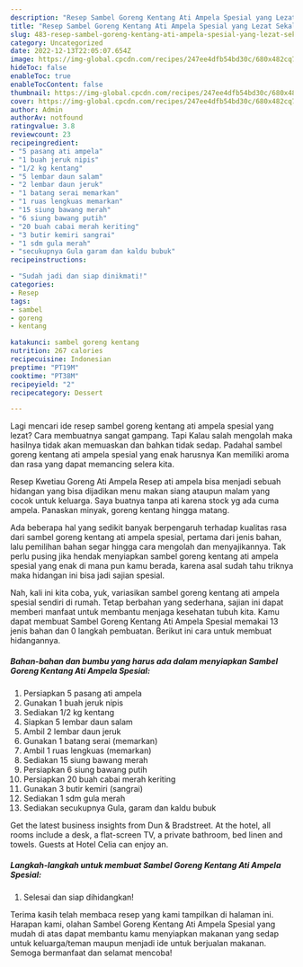 ```yaml
---
description: "Resep Sambel Goreng Kentang Ati Ampela Spesial yang Lezat Sekali"
title: "Resep Sambel Goreng Kentang Ati Ampela Spesial yang Lezat Sekali"
slug: 483-resep-sambel-goreng-kentang-ati-ampela-spesial-yang-lezat-sekali
category: Uncategorized
date: 2022-12-13T22:05:07.654Z
image: https://img-global.cpcdn.com/recipes/247ee4dfb54bd30c/680x482cq70/sambel-goreng-kentang-ati-ampela-spesial-foto-resep-utama.jpg
hideToc: false
enableToc: true
enableTocContent: false
thumbnail: https://img-global.cpcdn.com/recipes/247ee4dfb54bd30c/680x482cq70/sambel-goreng-kentang-ati-ampela-spesial-foto-resep-utama.jpg
cover: https://img-global.cpcdn.com/recipes/247ee4dfb54bd30c/680x482cq70/sambel-goreng-kentang-ati-ampela-spesial-foto-resep-utama.jpg
author: Admin
authorAv: notfound
ratingvalue: 3.8
reviewcount: 23
recipeingredient:
- "5 pasang ati ampela"
- "1 buah jeruk nipis"
- "1/2 kg kentang"
- "5 lembar daun salam"
- "2 lembar daun jeruk"
- "1 batang serai memarkan"
- "1 ruas lengkuas memarkan"
- "15 siung bawang merah"
- "6 siung bawang putih"
- "20 buah cabai merah keriting"
- "3 butir kemiri sangrai"
- "1 sdm gula merah"
- "secukupnya Gula garam dan kaldu bubuk"
recipeinstructions:

- "Sudah jadi dan siap dinikmati!"
categories:
- Resep
tags:
- sambel
- goreng
- kentang

katakunci: sambel goreng kentang 
nutrition: 267 calories
recipecuisine: Indonesian
preptime: "PT19M"
cooktime: "PT38M"
recipeyield: "2"
recipecategory: Dessert

---
```



Lagi mencari ide resep sambel goreng kentang ati ampela spesial yang lezat? Cara membuatnya sangat gampang. Tapi Kalau salah mengolah maka hasilnya tidak akan memuaskan dan bahkan tidak sedap. Padahal sambel goreng kentang ati ampela spesial yang enak harusnya Kan memiliki aroma dan rasa yang dapat memancing selera kita.


Resep Kwetiau Goreng Ati Ampela Resep ati ampela bisa menjadi sebuah hidangan yang bisa dijadikan menu makan siang ataupun malam yang cocok untuk keluarga. Saya buatnya tanpa ati karena stock yg ada cuma ampela. Panaskan minyak, goreng kentang hingga matang.

Ada beberapa hal yang sedikit banyak berpengaruh terhadap kualitas rasa dari sambel goreng kentang ati ampela spesial, pertama dari jenis bahan, lalu pemilihan bahan segar hingga cara mengolah dan menyajikannya. Tak perlu pusing jika hendak menyiapkan sambel goreng kentang ati ampela spesial yang enak di mana pun kamu berada, karena asal sudah tahu triknya maka hidangan ini bisa jadi sajian spesial.


Nah, kali ini kita coba, yuk, variasikan sambel goreng kentang ati ampela spesial sendiri di rumah. Tetap berbahan yang sederhana, sajian ini dapat memberi manfaat untuk membantu menjaga kesehatan tubuh kita. Kamu dapat membuat Sambel Goreng Kentang Ati Ampela Spesial memakai 13 jenis bahan dan 0 langkah pembuatan. Berikut ini cara untuk membuat hidangannya.

<!--inarticleads1-->

##### Bahan-bahan dan bumbu yang harus ada dalam menyiapkan Sambel Goreng Kentang Ati Ampela Spesial:

1. Persiapkan 5 pasang ati ampela
1. Gunakan 1 buah jeruk nipis
1. Sediakan 1/2 kg kentang
1. Siapkan 5 lembar daun salam
1. Ambil 2 lembar daun jeruk
1. Gunakan 1 batang serai (memarkan)
1. Ambil 1 ruas lengkuas (memarkan)
1. Sediakan 15 siung bawang merah
1. Persiapkan 6 siung bawang putih
1. Persiapkan 20 buah cabai merah keriting
1. Gunakan 3 butir kemiri (sangrai)
1. Sediakan 1 sdm gula merah
1. Sediakan secukupnya Gula, garam dan kaldu bubuk


Get the latest business insights from Dun &amp; Bradstreet. At the hotel, all rooms include a desk, a flat-screen TV, a private bathroom, bed linen and towels. Guests at Hotel Celia can enjoy an. 

<!--inarticleads2-->

##### Langkah-langkah untuk membuat Sambel Goreng Kentang Ati Ampela Spesial:


1. Selesai dan siap dihidangkan!



Terima kasih telah membaca resep yang kami tampilkan di halaman ini. Harapan kami, olahan Sambel Goreng Kentang Ati Ampela Spesial yang mudah di atas dapat membantu kamu menyiapkan makanan yang sedap untuk keluarga/teman maupun menjadi ide untuk berjualan makanan. Semoga bermanfaat dan selamat mencoba!
